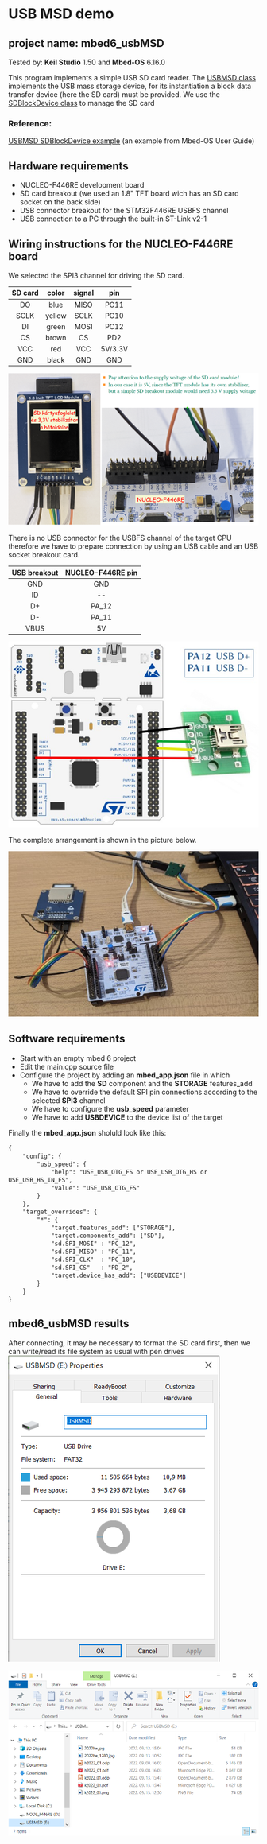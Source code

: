 # USB MSD demo
## project name: mbed6_usbMSD
Tested by: **Keil Studio** 1.50 and **Mbed-OS** 6.16.0

This program implements a simple USB SD card reader.
The [USBMSD class](https://os.mbed.com/docs/mbed-os/v6.15/apis/usbmsd.html) implements the USB mass storage device, 
for its instantiation a block data transfer device (here the SD card) must be provided.
We use the [SDBlockDevice class](https://os.mbed.com/docs/mbed-os/v6.15/apis/sdblockdevice.html) to manage the SD card

### Reference:
[USBMSD SDBlockDevice example](https://os.mbed.com/docs/mbed-os/v6.15/apis/usbmsd.html) (an example from Mbed-OS User Guide)

## Hardware requirements
* NUCLEO-F446RE development board
* SD card breakout (we used an 1.8" TFT board wich has an SD card socket on the back side)
* USB connector breakout for the STM32F446RE USBFS channel
* USB connection to a PC through the built-in ST-Link v2-1

## Wiring instructions for the NUCLEO-F446RE board

We selected the SPI3 channel for driving the SD card. 

| SD card | color | signal |pin   |
|:-------:|:----: |:-----:|:-------:|
|  DO    | blue   | MISO  | PC11    |
|  SCLK  | yellow | SCLK  | PC10    |
|  DI    | green  | MOSI  | PC12    |
|  CS    | brown  | CS    | PD2     |
|  VCC   | red    | VCC   | 5V/3.3V |
|  GND   | black  | GND   | GND     |

![](./images/SD_wiring.png)


There is no USB connector for the USBFS channel of the target CPU therefore we have to prepare connection
by using an USB cable and an USB socket breakout card.

| USB breakout  | NUCLEO-F446RE pin   |
|:-------:|:-----: |
|  GND    |GND     | 
|  ID     | --     | 
|  D+     | PA_12  |
|  D-     | PA_11  | 
|  VBUS   | 5V     | 


![](./images/USB_wiring.jpg)

The complete arrangement is shown in the picture below.

![](./images/USBMSD_arrangement.jpg)

## Software requirements
* Start with an empty mbed 6 project
* Edit the main.cpp source file
* Configure the project by adding an **mbed_app.json** file in which
    * We have to add the **SD** component and the **STORAGE** features_add
    * We have to override the default SPI pin connections according to the selected **SPI3** channel
    * We have to configure the **usb_speed** parameter
    * We have to add **USBDEVICE** to the device list of the target

Finally the **mbed_app.json** sholuld look like this: 

```
{
    "config": {
        "usb_speed": {
            "help": "USE_USB_OTG_FS or USE_USB_OTG_HS or USE_USB_HS_IN_FS",
            "value": "USE_USB_OTG_FS"
        }
    },    
    "target_overrides": {
        "*": {       
            "target.features_add": ["STORAGE"],
            "target.components_add": ["SD"],            
            "sd.SPI_MOSI" : "PC_12",
            "sd.SPI_MISO" : "PC_11",
            "sd.SPI_CLK"  : "PC_10",
            "sd.SPI_CS"   : "PD_2",
            "target.device_has_add": ["USBDEVICE"]     
        }
    }
}
```
## mbed6_usbMSD results
After connecting, it may be necessary to format the SD card first, 
then we can write/read its file system as usual with pen drives
![](./images/USBMSD_properties.png)

![](./images/USBMSD_files.png)

